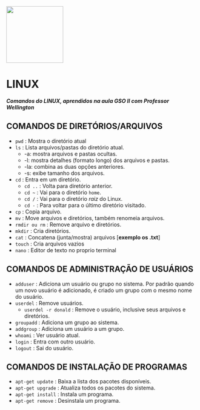 
<img src="https://secure.webtoolhub.com/static/resources/icons/set2/acc5b045385d5.png" width="150px">

# LINUX
_**Comandos do LINUX, aprendidos na aula GSO II com Professor Wellington**_

## COMANDOS DE DIRETÓRIOS/ARQUIVOS
- ```pwd``` : Mostra o diretório atual
- ```ls``` : Lista arquivos/pastas do diretório atual.
  - -a: mostra arquivos e pastas ocultas.
  - -l: mostra detalhes (formato longo) dos arquivos e pastas.
  - -la: combina as duas opções anteriores.
  - -s: exibe tamanho dos arquivos.
- ```cd``` : Entra em um diretório.
  - ```cd ..``` : Volta para diretório anterior.
  - ```cd ~``` : Vai para o diretório ```home```.
  -  ```cd /``` : Vai para o diretório *raiz* do Linux.
  -  ```cd -``` : Para voltar para o último diretório visitado.
- ```cp``` : Copia arquivo.
- ```mv``` : Move arquivos e diretórios, também renomeia arquivos.
- ```rmdir ou rm``` : Remove arquivo e diretórios.
- ```mkdir``` : Cria diretórios.
- ```cat``` : Concatena (junta/mostra) arquivos [**exemplo os .txt**]
- ```touch``` : Cria arquivos vazios
- ```nano``` : Editor de texto no proprio terminal

## COMANDOS DE ADMINISTRAÇÃO DE USUÁRIOS
- ```adduser``` : Adiciona um usuário ou grupo no sistema. Por padrão quando um novo usuário é adicionado, é criado um grupo com o mesmo nome do usuário.
- ```userdel``` : Remove usuários.
  - ```userdel -r donald``` : Remove o usuário, inclusive seus arquivos e diretórios.
- ```groupadd``` : Adiciona um grupo ao sistema.
- ```addgroup``` : Adiciona um usuário a um grupo.
- ```whoami``` : Ver usuário atual.
- ```login``` : Entra com outro usuário.
- ```logout``` : Sai do usuário.

## COMANDOS DE INSTALAÇÃO DE PROGRAMAS
- ```apt-get update``` : Baixa a lista dos pacotes disponíveis.
- ```apt-get upgrade``` :  Atualiza todos os pacotes do sistema.
- ```apt-get install``` : Instala um programa.
- ```apt-get remove``` : Desinstala um programa.

